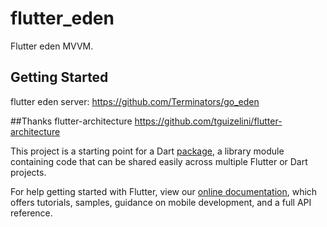 # flutter_eden

Flutter eden MVVM.

## Getting Started



flutter eden server:
https://github.com/Terminators/go_eden

##Thanks
flutter-architecture
https://github.com/tguizelini/flutter-architecture

This project is a starting point for a Dart
[package](https://flutter.dev/developing-packages/),
a library module containing code that can be shared easily across
multiple Flutter or Dart projects.

For help getting started with Flutter, view our 
[online documentation](https://flutter.dev/docs), which offers tutorials, 
samples, guidance on mobile development, and a full API reference.
